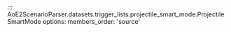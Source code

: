 ::: AoE2ScenarioParser.datasets.trigger_lists.projectile_smart_mode.ProjectileSmartMode
    options:
      members_order: 'source'
